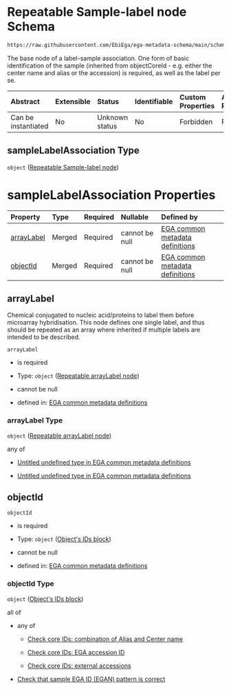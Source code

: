 # Repeatable Sample-label node Schema

```txt
https://raw.githubusercontent.com/EbiEga/ega-metadata-schema/main/schemas/EGA.common-definitions.json#/definitions/sampleLabelAssociation
```

The base node of a label-sample association. One form of basic identification of the sample (inherited from objectCoreId - e.g. either the center name and alias or the accession) is required, as well as the label per se.

| Abstract            | Extensible | Status         | Identifiable | Custom Properties | Additional Properties | Access Restrictions | Defined In                                                                                           |
| :------------------ | :--------- | :------------- | :----------- | :---------------- | :-------------------- | :------------------ | :--------------------------------------------------------------------------------------------------- |
| Can be instantiated | No         | Unknown status | No           | Forbidden         | Forbidden             | none                | [EGA.common-definitions.json\*](../../../schemas/EGA.common-definitions.json "open original schema") |

## sampleLabelAssociation Type

`object` ([Repeatable Sample-label node](ega-12-definitions-repeatable-sample-label-node.md))

# sampleLabelAssociation Properties

| Property                  | Type   | Required | Nullable       | Defined by                                                                                                                                                                                                                                                                         |
| :------------------------ | :----- | :------- | :------------- | :--------------------------------------------------------------------------------------------------------------------------------------------------------------------------------------------------------------------------------------------------------------------------------- |
| [arrayLabel](#arraylabel) | Merged | Required | cannot be null | [EGA common metadata definitions](ega-12-definitions-repeatable-arraylabel-node.md "https://raw.githubusercontent.com/EbiEga/ega-metadata-schema/main/schemas/EGA.common-definitions.json#/definitions/sampleLabelAssociation/properties/arrayLabel")                              |
| [objectId](#objectid)     | Merged | Required | cannot be null | [EGA common metadata definitions](ega-12-definitions-repeatable-sample-label-node-properties-objects-ids-block.md "https://raw.githubusercontent.com/EbiEga/ega-metadata-schema/main/schemas/EGA.common-definitions.json#/definitions/sampleLabelAssociation/properties/objectId") |

## arrayLabel

Chemical conjugated to nucleic acid/proteins to label them before microarray hybridisation. This node defines one single label, and thus should be repeated as an array where inherited if multiple labels are intended to be described.

`arrayLabel`

*   is required

*   Type: `object` ([Repeatable arrayLabel node](ega-12-definitions-repeatable-arraylabel-node.md))

*   cannot be null

*   defined in: [EGA common metadata definitions](ega-12-definitions-repeatable-arraylabel-node.md "https://raw.githubusercontent.com/EbiEga/ega-metadata-schema/main/schemas/EGA.common-definitions.json#/definitions/sampleLabelAssociation/properties/arrayLabel")

### arrayLabel Type

`object` ([Repeatable arrayLabel node](ega-12-definitions-repeatable-arraylabel-node.md))

any of

*   [Untitled undefined type in EGA common metadata definitions](ega-12-definitions-repeatable-arraylabel-node-anyof-0.md "check type definition")

*   [Untitled undefined type in EGA common metadata definitions](ega-12-definitions-repeatable-arraylabel-node-anyof-1.md "check type definition")

## objectId



`objectId`

*   is required

*   Type: `object` ([Object's IDs block](ega-12-definitions-repeatable-sample-label-node-properties-objects-ids-block.md))

*   cannot be null

*   defined in: [EGA common metadata definitions](ega-12-definitions-repeatable-sample-label-node-properties-objects-ids-block.md "https://raw.githubusercontent.com/EbiEga/ega-metadata-schema/main/schemas/EGA.common-definitions.json#/definitions/sampleLabelAssociation/properties/objectId")

### objectId Type

`object` ([Object's IDs block](ega-12-definitions-repeatable-sample-label-node-properties-objects-ids-block.md))

all of

*   any of

    *   [Check core IDs: combination of Alias and Center name](ega-12-definitions-core-identifiers-of-an-object-anyof-check-core-ids-combination-of-alias-and-center-name.md "check type definition")

    *   [Check core IDs: EGA accession ID](ega-12-definitions-core-identifiers-of-an-object-anyof-check-core-ids-ega-accession-id.md "check type definition")

    *   [Check core IDs: external accessions](ega-12-definitions-core-identifiers-of-an-object-anyof-check-core-ids-external-accessions.md "check type definition")

*   [Check that sample EGA ID (EGAN) pattern is correct](ega-12-definitions-repeatable-sample-label-node-properties-objects-ids-block-allof-check-that-sample-ega-id-egan-pattern-is-correct.md "check type definition")
